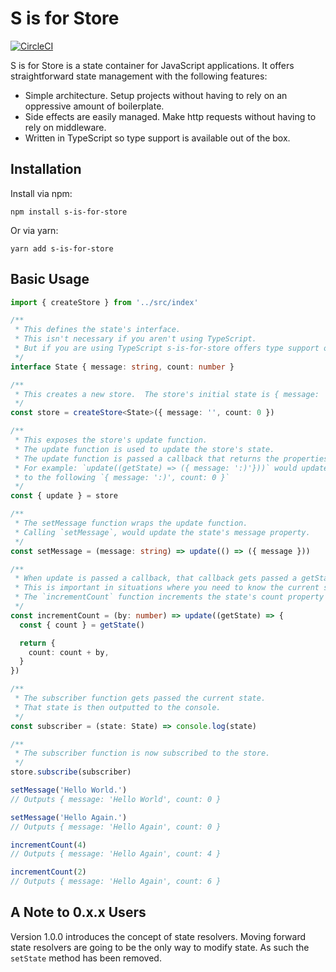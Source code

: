 # S is for Store

[![CircleCI](https://circleci.com/gh/heathgr/s-is-for-store.svg?style=svg)](https://circleci.com/gh/heathgr/s-is-for-store)

S is for Store is a state container for JavaScript applications. It offers straightforward state management with the following features:

- Simple architecture.  Setup projects without having to rely on an oppressive amount of boilerplate.
- Side effects are easily managed.  Make http requests without having to rely on middleware.
- Written in TypeScript so type support is available out of the box.

## Installation

Install via npm:

``` shell
npm install s-is-for-store
```

Or via yarn:

``` shell
yarn add s-is-for-store
```

## Basic Usage

``` ts
import { createStore } from '../src/index'

/**
 * This defines the state's interface.
 * This isn't necessary if you aren't using TypeScript.
 * But if you are using TypeScript s-is-for-store offers type support out of the box.
 */
interface State { message: string, count: number }

/**
 * This creates a new store.  The store's initial state is { message: '', count: 0 }
 */
const store = createStore<State>({ message: '', count: 0 })

/**
 * This exposes the store's update function.
 * The update function is used to update the store's state.
 * The update function is passed a callback that returns the properties and values that will be updated.
 * For example: `update((getState) => ({ message: ':)'}))` would update the state
 * to the following `{ message: ':)', count: 0 }`
 */
const { update } = store

/**
 * The setMessage function wraps the update function.
 * Calling `setMessage`, would update the state's message property.
 */
const setMessage = (message: string) => update(() => ({ message }))

/**
 * When update is passed a callback, that callback gets passed a getState function.
 * This is important in situations where you need to know the current state before you update it.
 * The `incrementCount` function increments the state's count property by the specified amount.
 */
const incrementCount = (by: number) => update((getState) => {
  const { count } = getState()

  return {
    count: count + by,
  }
})

/**
 * The subscriber function gets passed the current state.
 * That state is then outputted to the console.
 */
const subscriber = (state: State) => console.log(state)

/**
 * The subscriber function is now subscribed to the store.
 */
store.subscribe(subscriber)

setMessage('Hello World.')
// Outputs { message: 'Hello World', count: 0 }

setMessage('Hello Again.')
// Outputs { message: 'Hello Again', count: 0 }

incrementCount(4)
// Outputs { message: 'Hello Again', count: 4 }

incrementCount(2)
// Outputs { message: 'Hello Again', count: 6 }
```

## A Note to 0.x.x Users

Version 1.0.0 introduces the concept of state resolvers.  Moving forward state resolvers are going to be the only way to modify state.  As such the `setState` method has been removed.
